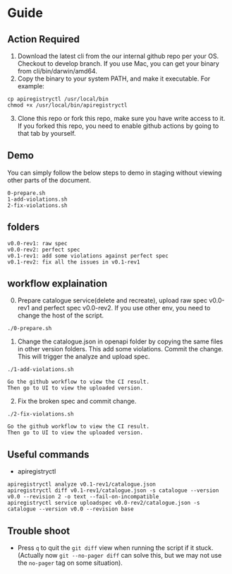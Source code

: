 # Guide

## Action Required

1. Download the latest cli from the our internal github repo per your OS. Checkout to develop branch. If you use Mac, you can get your binary from cli/bin/darwin/amd64.
2. Copy the binary to your system PATH, and make it executable. For example:
```
cp apiregistryctl /usr/local/bin
chmod +x /usr/local/bin/apiregistryctl
```
3. Clone this repo or fork this repo, make sure you have write access to it. If you forked this repo, you need to enable github actions by going to that tab by yourself.

## Demo

You can simply follow the below steps to demo in staging without viewing other parts of the document.

```
0-prepare.sh
1-add-violations.sh
2-fix-violations.sh
```

## folders

```
v0.0-rev1: raw spec
v0.0-rev2: perfect spec
v0.1-rev1: add some violations against perfect spec
v0.1-rev2: fix all the issues in v0.1-rev1
```

## workflow explaination

0. Prepare catalogue service(delete and recreate), upload raw spec v0.0-rev1 and perfect spec v0.0-rev2. If you use other env, you need to change the host of the script.
```
./0-prepare.sh
```
1. Change the catalogue.json in openapi folder by copying the same files in other version folders. This add some violations. Commit the change. This will trigger the analyze and upload spec.
```
./1-add-violations.sh
```
    Go the github workflow to view the CI result.
    Then go to UI to view the uploaded version.
2. Fix the broken spec and commit change.
```
./2-fix-violations.sh
```
    Go the github workflow to view the CI result.
    Then go to UI to view the uploaded version.

## Useful commands

* apiregistryctl
```
apiregistryctl analyze v0.1-rev1/catalogue.json
apiregistryctl diff v0.1-rev1/catalogue.json -s catalogue --version v0.0 --revision 2 -o text --fail-on-incompatible
apiregistryctl service uploadspec v0.0-rev2/catalogue.json -s catalogue --version v0.0 --revision base
```

## Trouble shoot

* Press `q` to quit the `git diff` view when running the script if it stuck. (Actually now `git --no-pager diff` can solve this, but we may not use the `no-pager` tag on some situation).


